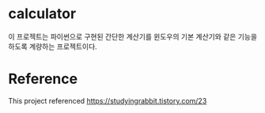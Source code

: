 # calculator
이 프로젝트는 파이썬으로 구현된 간단한 계산기를 윈도우의 기본 계산기와 같은 기능을 하도록 계량하는 프로젝트이다.

# Reference
This project referenced https://studyingrabbit.tistory.com/23